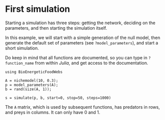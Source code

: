 # First simulation

Starting a simulation has three steps: getting the network, deciding on the
parameters, and then starting the simulation itself.

In this example, we will start with a simple generation of the null model,
then generate the default set of parameters (see `?model_parameters`),
and start a short simulation.

Do keep in mind that all functions are documented, so you can type in
`?function_name` from within *Julia*, and get access to the documentation.

~~~@example
using BioEnergeticFoodWebs

A = nichemodel(10, 0.3);
p = model_parameters(A);
b = rand(size(A, 1));

s = simulate(p, b, start=0, stop=50, steps=1000)
~~~

The `A` matrix, which is used by subsequent functions, has predators in rows,
and preys in columns. It can only have 0 and 1.
